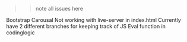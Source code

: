 > > note all issues here

Bootstrap Carousal Not working with live-server in index.html
Currently have 2 different branches for keeping track of JS Eval function in codinglogic
